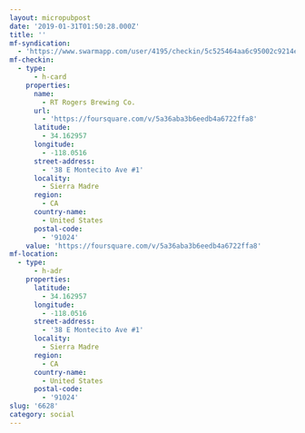 ```yaml
---
layout: micropubpost
date: '2019-01-31T01:50:28.000Z'
title: ''
mf-syndication:
  - 'https://www.swarmapp.com/user/4195/checkin/5c525464aa6c95002c9214e1'
mf-checkin:
  - type:
      - h-card
    properties:
      name:
        - RT Rogers Brewing Co.
      url:
        - 'https://foursquare.com/v/5a36aba3b6eedb4a6722ffa8'
      latitude:
        - 34.162957
      longitude:
        - -118.0516
      street-address:
        - '38 E Montecito Ave #1'
      locality:
        - Sierra Madre
      region:
        - CA
      country-name:
        - United States
      postal-code:
        - '91024'
    value: 'https://foursquare.com/v/5a36aba3b6eedb4a6722ffa8'
mf-location:
  - type:
      - h-adr
    properties:
      latitude:
        - 34.162957
      longitude:
        - -118.0516
      street-address:
        - '38 E Montecito Ave #1'
      locality:
        - Sierra Madre
      region:
        - CA
      country-name:
        - United States
      postal-code:
        - '91024'
slug: '6628'
category: social
---
```

